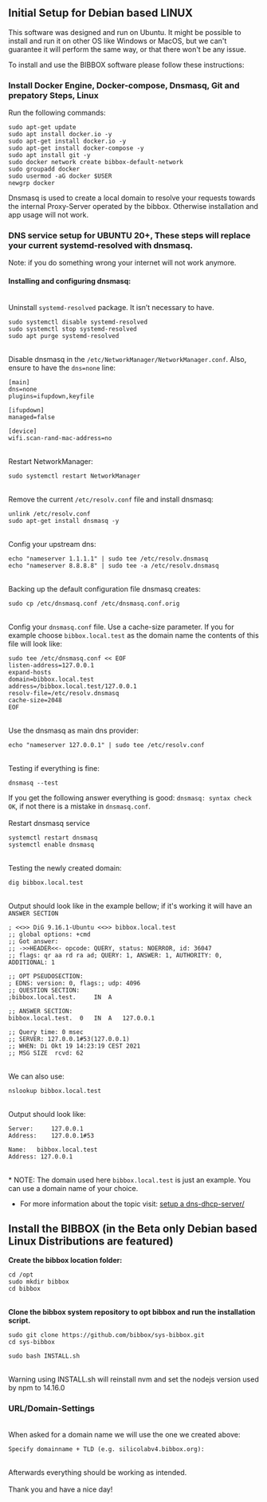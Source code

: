 ## Initial Setup for Debian based LINUX

This software was designed and run on Ubuntu. It might be possible to install and run it on other OS like Windows or MacOS, but we can't guarantee it will perform the same way, or that there won't be any issue.<br>

To install and use the BIBBOX software please follow these instructions:

### Install Docker Engine, Docker-compose, Dnsmasq, Git and prepatory Steps, Linux

Run the following commands:
```
sudo apt-get update
sudo apt install docker.io -y
sudo apt-get install docker.io -y
sudo apt-get install docker-compose -y
sudo apt install git -y
sudo docker network create bibbox-default-network
sudo groupadd docker
sudo usermod -aG docker $USER
newgrp docker
```
Dnsmasq is used to create a local domain to resolve your requests towards the internal Proxy-Server operated by the bibbox. Otherwise installation and app usage will not work.

### DNS service setup for UBUNTU 20+, These steps will replace your current systemd-resolved with dnsmasq.
Note: if you do something wrong your internet will not work anymore.

#### Installing and configuring dnsmasq:<br>
<br>Uninstall `systemd-resolved` package. It isn’t necessary to have.
```
sudo systemctl disable systemd-resolved
sudo systemctl stop systemd-resolved
sudo apt purge systemd-resolved
```
<br>Disable dnsmasq in the `/etc/NetworkManager/NetworkManager.conf`. Also, ensure to have the `dns=none` line:
```
[main]
dns=none
plugins=ifupdown,keyfile

[ifupdown]
managed=false

[device]
wifi.scan-rand-mac-address=no
```
<br>Restart NetworkManager:
```
sudo systemctl restart NetworkManager
```
<br>Remove the current `/etc/resolv.conf` file and install dnsmasq:
```
unlink /etc/resolv.conf
sudo apt-get install dnsmasq -y
```
<br>Config your upstream dns:
```
echo "nameserver 1.1.1.1" | sudo tee /etc/resolv.dnsmasq
echo "nameserver 8.8.8.8" | sudo tee -a /etc/resolv.dnsmasq
```
<br>Backing up the default configuration file dnsmasq creates:
```
sudo cp /etc/dnsmasq.conf /etc/dnsmasq.conf.orig
```
<br>Config your `dnsmasq.conf` file. Use a cache-size parameter.
If you for example choose `bibbox.local.test` as the domain name the contents of this file will look like:
```
sudo tee /etc/dnsmasq.conf << EOF
listen-address=127.0.0.1
expand-hosts
domain=bibbox.local.test
address=/bibbox.local.test/127.0.0.1
resolv-file=/etc/resolv.dnsmasq
cache-size=2048
EOF
```
<br>Use the dnsmasq as main dns provider:
```
echo "nameserver 127.0.0.1" | sudo tee /etc/resolv.conf
```
<br>Testing if everything is fine:
```
dnsmasq --test
```
If you get the following answer everything is good: `dnsmasq: syntax check OK`, if not there is a mistake in `dnsmasq.conf`.<br>
<br>Restart dnsmasq service
```
systemctl restart dnsmasq
systemctl enable dnsmasq
```
<br>Testing the newly created domain:
```
dig bibbox.local.test
```
<br>Output should look like in the example bellow; if it's working it will have an `ANSWER SECTION`
```
; <<>> DiG 9.16.1-Ubuntu <<>> bibbox.local.test
;; global options: +cmd
;; Got answer:
;; ->>HEADER<<- opcode: QUERY, status: NOERROR, id: 36047
;; flags: qr aa rd ra ad; QUERY: 1, ANSWER: 1, AUTHORITY: 0, ADDITIONAL: 1

;; OPT PSEUDOSECTION:
; EDNS: version: 0, flags:; udp: 4096
;; QUESTION SECTION:
;bibbox.local.test.		IN	A

;; ANSWER SECTION:
bibbox.local.test.	0	IN	A	127.0.0.1

;; Query time: 0 msec
;; SERVER: 127.0.0.1#53(127.0.0.1)
;; WHEN: Di Okt 19 14:23:19 CEST 2021
;; MSG SIZE  rcvd: 62
```
<br>We can also use:
```
nslookup bibbox.local.test
```
<br>Output should look like:
```
Server:		127.0.0.1
Address:	127.0.0.1#53

Name:	bibbox.local.test
Address: 127.0.0.1
```
<br>* NOTE: The domain used here `bibbox.local.test` is just an example. You can use a domain name of your choice.
* For more information about the topic visit: <a href="https://www.tecmint.com/setup-a-dns-dhcp-server-using-dnsmasq-on-centos-rhel/" target="_blank">setup a dns-dhcp-server/</a>

## Install the BIBBOX (in the Beta only Debian based Linux Distributions are featured)

**Create the bibbox location folder:**
```
cd /opt
sudo mkdir bibbox
cd bibbox
```
<br>**Clone the bibbox system repository to opt bibbox and run the installation script.**
```
sudo git clone https://github.com/bibbox/sys-bibbox.git
cd sys-bibbox
```
```
sudo bash INSTALL.sh
```
<br>Warning using INSTALL.sh will reinstall nvm and set the nodejs version used by npm to 14.16.0

### URL/Domain-Settings
<br>When asked for a domain name we will use the one we created above: <br>
```
Specify domainname + TLD (e.g. silicolabv4.bibbox.org):
```
<br>Afterwards everything should be working as intended.<br>
<br>Thank you and have a nice day!




